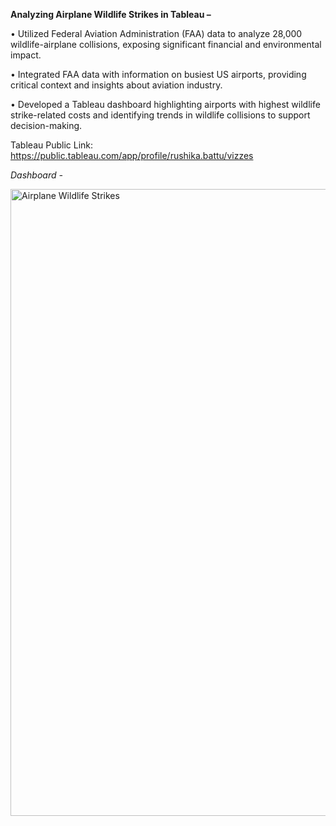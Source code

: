 **Analyzing Airplane Wildlife Strikes in Tableau –**

•	Utilized Federal Aviation Administration (FAA) data to analyze 28,000 wildlife-airplane collisions, exposing significant financial 
and environmental impact.

•	Integrated FAA data with information on busiest US airports, providing critical context and insights about aviation industry.

•	Developed a Tableau dashboard highlighting airports with highest wildlife strike-related costs and identifying trends in wildlife 
collisions to support decision-making.

Tableau Public Link: https://public.tableau.com/app/profile/rushika.battu/vizzes

*Dashboard -*

<img width="1003" alt="Airplane Wildlife Strikes" src="https://github.com/RushikaBattu/portfolio-projects/assets/135265999/2ec2fa4d-e659-4d6a-b2cc-d09b0f1dacde">



